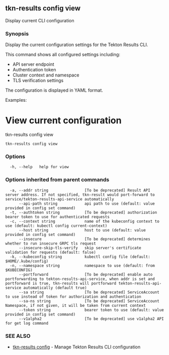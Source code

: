 ## tkn-results config view

Display current CLI configuration

### Synopsis

Display the current configuration settings for the Tekton Results CLI.

This command shows all configured settings including:
- API server endpoint
- Authentication token
- Cluster context and namespace
- TLS verification settings

The configuration is displayed in YAML format.

Examples:
  # View current configuration
  tkn-results config view

```
tkn-results config view
```

### Options

```
  -h, --help   help for view
```

### Options inherited from parent commands

```
  -a, --addr string                [To be deprecated] Result API server address. If not specified, tkn-result would port-forward to service/tekton-results-api-service automatically
      --api-path string            api path to use (default: value provided in config set command)
  -t, --authtoken string           [To be deprecated] authorization bearer token to use for authenticated requests
  -c, --context string             name of the kubeconfig context to use (default: kubectl config current-context)
      --host string                host to use (default: value provided in config set command)
      --insecure                   [To be deprecated] determines whether to run insecure GRPC tls request
      --insecure-skip-tls-verify   skip server's certificate validation for requests (default: false)
  -k, --kubeconfig string          kubectl config file (default: $HOME/.kube/config)
  -n, --namespace string           namespace to use (default: from $KUBECONFIG)
      --portforward                [To be deprecated] enable auto portforwarding to tekton-results-api-service, when addr is set and portforward is true, tkn-results will portforward tekton-results-api-service automatically (default true)
      --sa string                  [To be deprecated] ServiceAccount to use instead of token for authorization and authentication
      --sa-ns string               [To be deprecated] ServiceAccount Namespace, if not given, it will be taken from current context
      --token string               bearer token to use (default: value provided in config set command)
      --v1alpha2                   [To be deprecated] use v1alpha2 API for get log command
```

### SEE ALSO

* [tkn-results config](tkn-results_config.md)	 - Manage Tekton Results CLI configuration

